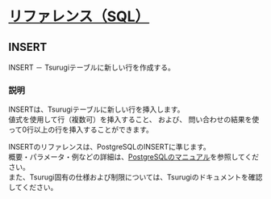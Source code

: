 # [リファレンス（SQL）](../sql_reference.md)

## INSERT

  INSERT － Tsurugiテーブルに新しい行を作成する。

### 説明

  INSERTは、Tsurugiテーブルに新しい行を挿入します。  
  値式を使用して行（複数可）を挿入すること、 および、 問い合わせの結果を使って0行以上の行を挿入することができます。

  INSERTのリファレンスは、PostgreSQLのINSERTに準じます。  
  概要・パラメータ・例などの詳細は、[PostgreSQLのマニュアル](https://www.postgresql.jp/document/12/html/sql-insert.html)を参照してください。  
  また、Tsurugi固有の仕様および制限については、Tsurugiのドキュメントを確認してください。
